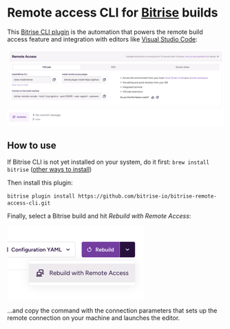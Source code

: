 # Remote access CLI for [Bitrise](https://bitrise.io) builds

This [Bitrise CLI plugin](https://github.com/bitrise-io/bitrise) is the automation that powers the remote build access feature and integration with editors like [Visual Studio Code](https://code.visualstudio.com/):

![screenshot](./docs/screenshot.png)

## How to use

If Bitrise CLI is not yet installed on your system, do it first: `brew install bitrise` ([other ways to install](https://github.com/bitrise-io/bitrise?tab=readme-ov-file#install))

Then install this plugin:
```
bitrise plugin install https://github.com/bitrise-io/bitrise-remote-access-cli.git
```

Finally, select a Bitrise build and hit _Rebuild with Remote Access_:

![rebuild button](./docs/rebuild.png)

...and copy the command with the connection parameters that sets up the remote connection on your machine and launches the editor.
